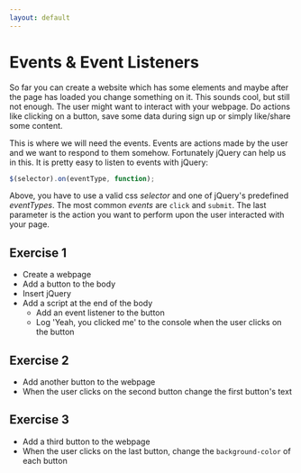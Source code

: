 ```yaml
---
layout: default
---
```

# Events & Event Listeners

So far you can create a website which has some elements and maybe after the page
has loaded you change something on it. This sounds cool, but still not enough.
The user might want to interact with your webpage. Do actions like clicking on a
button, save some data during sign up or simply like/share some content.

This is where we will need the events. Events are actions made by the user and
we want to respond to them somehow. Fortunately jQuery can help us in this. It
is pretty easy to listen to events with jQuery:

```js
$(selector).on(eventType, function);
```

Above, you have to use a valid css *selector* and one of jQuery's predefined
*eventTypes*. The most common *events* are `click` and `submit`. The last
parameter is the action you want to perform upon the user interacted with your
page.

## Exercise 1

- Create a webpage
- Add a button to the body
- Insert jQuery
- Add a script at the end of the body
  - Add an event listener to the button
  - Log 'Yeah, you clicked me' to the console when the user clicks on the button

## Exercise 2

- Add another button to the webpage
- When the user clicks on the second button change the first button's text

## Exercise 3

- Add a third button to the webpage
- When the user clicks on the last button, change the `background-color` of each
  button
